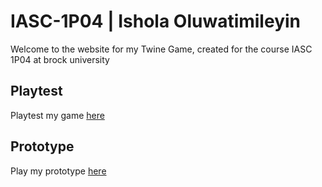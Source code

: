 # IASC-1P04 | Ishola Oluwatimileyin

Welcome to the website for my Twine Game, created for the course IASC 1P04 at brock university

## Playtest
Playtest my game [here]()

## Prototype
Play my prototype [here](prototype/LegendOfTheTempestariiPrototype.html)
